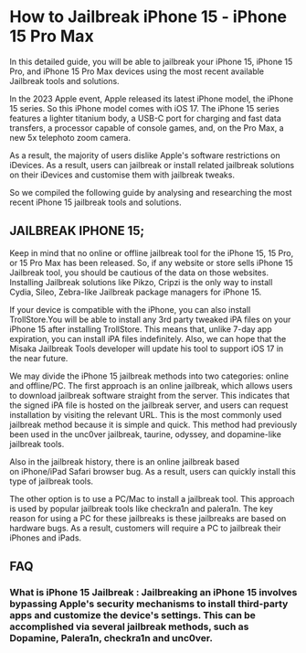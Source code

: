 # How to Jailbreak iPhone 15 - iPhone 15 Pro Max

In this detailed guide, you will be able to jailbreak your iPhone 15, iPhone 15 Pro, and iPhone 15 Pro Max devices using the most recent available Jailbreak tools and solutions. 

In the 2023 Apple event, Apple released its latest iPhone model, the iPhone 15 series. So this iPhone model comes with iOS 17. The iPhone 15 series features a lighter titanium body, a USB-C port for charging and fast data transfers, a processor capable of console games, and, on the Pro Max, a new 5x telephoto zoom camera.

As a result, the majority of users dislike Apple's software restrictions on iDevices. As a result, users can jailbreak or install related jailbreak solutions on their iDevices and customise them with jailbreak tweaks. 

So we compiled the following guide by analysing and researching the most recent iPhone 15 jailbreak tools and solutions. 

## JAILBREAK IPHONE 15;
Keep in mind that no online or offline jailbreak tool for the iPhone 15, 15 Pro, or 15 Pro Max has been released. So, if any website or store sells iPhone 15 Jailbreak tool, you should be cautious of the data on those websites. Installing Jailbreak solutions like Pikzo, Cripzi is the only way to install Cydia, Sileo, Zebra-like Jailbreak package managers for iPhone 15.

If your device is compatible with the iPhone, you can also install TrollStore.You will be able to install any 3rd party tweaked iPA files on your iPhone 15 after installing TrollStore. This means that, unlike 7-day app expiration, you can install iPA files indefinitely. Also, we can hope that the Misaka Jailbreak Tools developer will update his tool to support iOS 17 in the near future.  

We may divide the iPhone 15 jailbreak methods into two categories: online and offline/PC. The first approach is an online jailbreak, which allows users to download jailbreak software straight from the server. This indicates that the signed iPA file is hosted on the jailbreak server, and users can request installation by visiting the relevant URL. This is the most commonly used jailbreak method because it is simple and quick. This method had previously been used in the unc0ver jailbreak, taurine, odyssey, and dopamine-like jailbreak tools. 

Also in the jailbreak history, there is an online jailbreak based on iPhone/iPad Safari browser bug. As a result, users can quickly install this type of jailbreak tools.

The other option is to use a PC/Mac to install a jailbreak tool. This approach is used by popular jailbreak tools like checkra1n and palera1n. The key reason for using a PC for these jailbreaks is these jailbreaks are based on hardware bugs. As a result, customers will require a PC to jailbreak their iPhones and iPads. 


## FAQ
### What is iPhone 15 Jailbreak : Jailbreaking an iPhone 15 involves bypassing Apple's security mechanisms to install third-party apps and customize the device's settings. This can be accomplished via several jailbreak methods, such as Dopamine, Palera1n, checkra1n and unc0ver.
